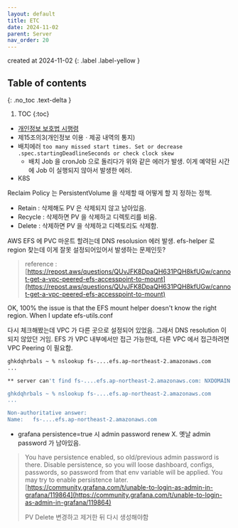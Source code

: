 ```yaml
---
layout: default
title: ETC
date: 2024-11-02
parent: Server
nav_order: 20
---
```


created at 2024-11-02
{: .label .label-yellow }

## Table of contents
{: .no_toc .text-delta }

1. TOC
{:toc}

* [개인정보 보호법 시행령](https://www.law.go.kr/법령/개인정보보호법시행령)
* 제15조의3(개인정보 이용ㆍ제공 내역의 통지)
* 배치에러 `too many missed start times. Set or decrease .spec.startingDeadlineSeconds or check clock skew`
  * 배치 Job 을 cronJob 으로 돌리다가 위와 같은 에러가 발생. 이게 예약된 시간에 Job 이 실행되지 않아서 발생한 에러.
* K8S

Reclaim Policy 는 PersistentVolume 을 삭제할 때 어떻게 할 지 정하는 정책.
* Retain : 삭제해도 PV 은 삭제되지 않고 남아있음.
* Recycle : 삭제하면 PV 을 삭제하고 디렉토리를 비움.
* Delete : 삭제하면 PV 을 삭제하고 디렉토리도 삭제함.

AWS EFS 에 PVC 마운트 할려는데 DNS resolusion 에러 발생. efs-helper 로 region 찾는데 이게 잘못 설정되어있어서 발생하는 문제인듯? 
> reference : [https://repost.aws/questions/QUvJFK8DpaQH631PQH8kfUGw/cannot-get-a-vpc-peered-efs-accesspoint-to-mount](https://repost.aws/questions/QUvJFK8DpaQH631PQH8kfUGw/cannot-get-a-vpc-peered-efs-accesspoint-to-mount)

OK, 100% the issue is that the EFS mount helper doesn't know the right region. When I update efs-utils.conf

다시 체크해봤는데 VPC 가 다른 곳으로 설정되어 있었음. 그래서 DNS resolution 이 되지 않았던 거임. EFS 가 VPC 내부에서만 접근 가능한데, 다른 VPC 에서 접근하려면 VPC Peering 이 필요함.

```bash
ghkdqhrbals ~ % nslookup fs-....efs.ap-northeast-2.amazonaws.com
...

** server can't find fs-....efs.ap-northeast-2.amazonaws.com: NXDOMAIN

ghkdqhrbals ~ % nslookup fs-....efs.ap-northeast-2.amazonaws.com 
...

Non-authoritative answer:
Name:	fs-....efs.ap-northeast-2.amazonaws.com
```


* grafana persistence=true 시 admin password renew X. 옛날 admin password 가 남아있음.
> You have persistence enabled, so old/previous admin password is there. Disable persistence, so you will loose dashboard, configs, passwords, so password from that env variable will be applied. You may try to enable persistence later.
[https://community.grafana.com/t/unable-to-login-as-admin-in-grafana/119864](https://community.grafana.com/t/unable-to-login-as-admin-in-grafana/119864)
> 
> PV Delete 변경하고 제거한 뒤 다시 생성해야함

